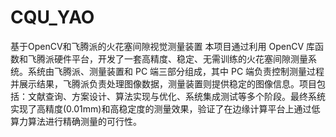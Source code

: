 # CQU_YAO
基于OpenCV和飞腾派的火花塞间隙视觉测量装置
本项目通过利用 OpenCV 库函数和飞腾派硬件平台，开发了一套高精度、稳定、无需训练的火花塞间隙测量系统。系统由飞腾派、测量装置和 PC 端三部分组成，其中 PC 端负责控制测量过程并展示结果，飞腾派负责处理图像数据，测量装置则提供稳定的图像信息。项目包括：文献查询、方案设计、算法实现与优化、系统集成测试等多个阶段。最终系统实现了高精度(0.01mm)和高稳定度的测量效果，验证了在边缘计算平台上通过低算力算法进行精确测量的可行性。
